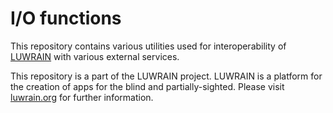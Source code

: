 
# I/O functions

This repository contains various utilities used for interoperability
of [LUWRAIN](https://github.com/luwrain/luwrain/) with various external services.


This repository is a part of the LUWRAIN project.
LUWRAIN is a platform for the creation of apps for the blind and partially-sighted.
Please visit [luwrain.org](http://luwrain.org/?lang=en) for further information.
